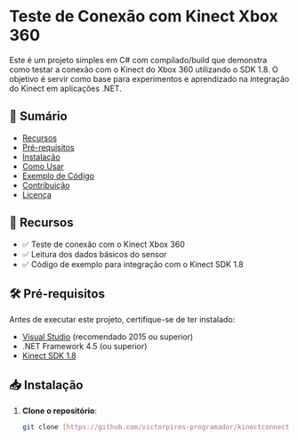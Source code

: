 # Teste de Conexão com Kinect Xbox 360

Este é um projeto simples em C# com compilado/build que demonstra como testar a conexão com o Kinect do Xbox 360 utilizando o SDK 1.8. O objetivo é servir como base para experimentos e aprendizado na integração do Kinect em aplicações .NET.

## 📌 Sumário

- [Recursos](#-recursos)
- [Pré-requisitos](#-pré-requisitos)
- [Instalação](#-instalação)
- [Como Usar](#-como-usar)
- [Exemplo de Código](#-exemplo-de-código)
- [Contribuição](#-contribuição)
- [Licença](#-licença)

## 🚀 Recursos

- ✅ Teste de conexão com o Kinect Xbox 360  
- ✅ Leitura dos dados básicos do sensor  
- ✅ Código de exemplo para integração com o Kinect SDK 1.8  

## 🛠 Pré-requisitos

Antes de executar este projeto, certifique-se de ter instalado:

- [Visual Studio](https://visualstudio.microsoft.com/) (recomendado 2015 ou superior)
- .NET Framework 4.5 (ou superior)
- [Kinect SDK 1.8]((https://www.microsoft.com/en-us/download/details.aspx?id=40278))

## 📥 Instalação

1. **Clone o repositório**:

   ```bash
   git clone [https://github.com/victorpires-programador/kinectconnectiontest.git]
